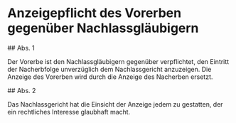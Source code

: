 # Anzeigepflicht des Vorerben gegenüber Nachlassgläubigern



\#\# Abs. 1

 Der Vorerbe ist den Nachlassgläubigern gegenüber verpflichtet, den Eintritt der Nacherbfolge unverzüglich dem Nachlassgericht anzuzeigen. Die Anzeige des Vorerben wird durch die Anzeige des Nacherben ersetzt.

\#\# Abs. 2

 Das Nachlassgericht hat die Einsicht der Anzeige jedem zu gestatten, der ein rechtliches Interesse glaubhaft macht. 

